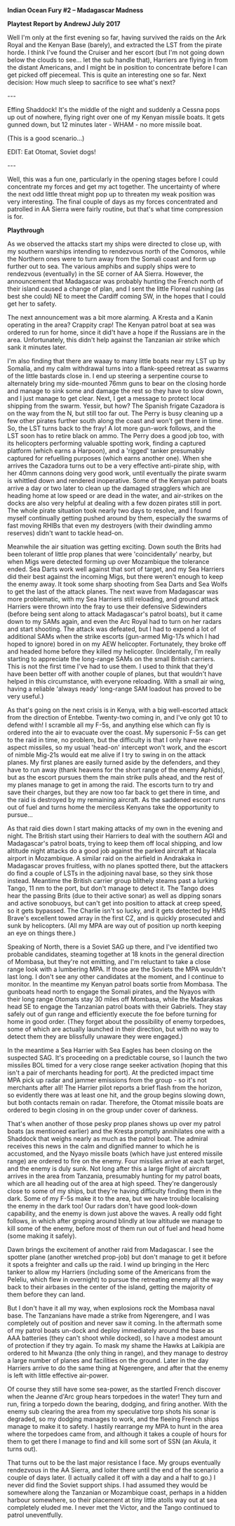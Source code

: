 **Indian Ocean Fury \#2 – Madagascar Madness**

**<span class="underline">Playtest Report by AndrewJ July 2017</span>**

Well I'm only at the first evening so far, having survived the raids on
the Ark Royal and the Kenyan Base (barely), and extracted the LST from
the pirate horde. I think I've found the Cruiser and her escort (but I'm
not going down below the clouds to see... let the sub handle that),
Harriers are flying in from the distant Americans, and I might be in
position to concentrate before I can get picked off piecemeal. This is
quite an interesting one so far. Next decision: How much sleep to
sacrifice to see what's next?

\---

Effing Shaddock\! It's the middle of the night and suddenly a Cessna
pops up out of nowhere, flying right over one of my Kenyan missile
boats. It gets gunned down, but 12 minutes later - WHAM - no more
missile boat.

(This is a good scenario...)

EDIT: Eat Otomat, Soviet dogs\!

\---

Well, this was a fun one, particularly in the opening stages before I
could concentrate my forces and get my act together. The uncertainty of
where the next odd little threat might pop up to threaten my weak
position was very interesting. The final couple of days as my forces
concentrated and patrolled in AA Sierra were fairly routine, but that's
what time compression is for.

**Playthrough**

As we observed the attacks start my ships were directed to close up,
with my southern warships intending to rendezvous north of the Comoros,
while the Northern ones were to turn away from the Somali coast and form
up further out to sea. The various amphibs and supply ships were to
rendezvous (eventually) in the SE corner of AA Sierra. However, the
announcement that Madagascar was probably hunting the French north of
their island caused a change of plan, and I sent the little Floreal
rushing (as best she could) NE to meet the Cardiff coming SW, in the
hopes that I could get her to safety.

The next announcement was a bit more alarming. A Kresta and a Kanin
operating in the area? Crappity crap\! The Kenyan patrol boat at sea was
ordered to run for home, since it did't have a hope if the Russians are
in the area. Unfortunately, this didn't help against the Tanzanian air
strike which sank it minutes later.

I'm also finding that there are waaay to many little boats near my LST
up by Somalia, and my calm withdrawal turns into a flank-speed retreat
as swarms of the little bastards close in. I end up steering a
serpentine course to alternately bring my side-mounted 76mm guns to bear
on the closing horde and manage to sink some and damage the rest so they
have to slow down, and I just manage to get clear. Next, I get a message
to protect local shipping from the swarm. Yessir, but how? The Spanish
frigate Cazadora is on the way from the N, but still too far out. The
Perry is busy cleaning up a few other pirates further south along the
coast and won't get there in time. So, the LST turns back to the fray\!
A lot more gun-work follows, and the LST soon has to retire black on
ammo. The Perry does a good job too, with its helicopters performing
valuable spotting work, finding a captured platform (which earns a
Harpoon), and a 'rigged' tanker presumably captured for refuelling
purposes (which earns another one). When she arrives the Cazadora turns
out to be a very effective anti-pirate ship, with her 40mm cannons doing
very good work, until eventually the pirate swarm is whittled down and
rendered inoperative. Some of the Kenyan patrol boats arrive a day or
two later to clean up the damaged stragglers which are heading home at
low speed or are dead in the water, and air-strikes on the docks are
also very helpful at dealing with a few dozen pirates still in port. The
whole pirate situation took nearly two days to resolve, and I found
myself continually getting pushed around by them, especially the swarms
of fast moving RHIBs that even my destroyers (with their dwindling ammo
reserves) didn't want to tackle head-on.

Meanwhile the air situation was getting exciting. Down south the Brits
had been tolerant of little prop planes that were 'coincidentally'
nearby, but when Migs were detected forming up over Mozambique the
tolerance ended. Sea Darts work well against that sort of target, and my
Sea Harriers did their best against the incoming Migs, but there weren't
enough to keep the enemy away. It took some sharp shooting from Sea
Darts and Sea Wolfs to get the last of the attack planes. The next wave
from Madagascar was more problematic, with my Sea Harriers still
reloading, and ground attack Harriers were thrown into the fray to use
their defensive Sidewinders (before being sent along to attack
Madagascar's patrol boats), but it came down to my SAMs again, and even
the Arc Royal had to turn on her radars and start shooting. The attack
was defeated, but I had to expend a lot of additional SAMs when the
strike escorts (gun-armed Mig-17s which I had hoped to ignore) bored in
on my AEW helicopter. Fortunately, they broke off and headed home before
they killed my helicopter. (Incidentally, I'm really starting to
appreciate the long-range SAMs on the small British carriers. This is
not the first time I've had to use them. I used to think that they'd
have been better off with another couple of planes, but that wouldn't
have helped in this circumstance, with everyone reloading. With a small
air wing, having a reliable 'always ready' long-range SAM loadout has
proved to be very useful.)

As that's going on the next crisis is in Kenya, with a big well-escorted
attack from the direction of Entebbe. Twenty-two coming in, and I've
only got 10 to defend with\! I scramble all my F-5s, and anything else
which can fly is ordered into the air to evacuate over the coast. My
supersonic F-5s can get to the raid in time, no problem, but the
difficulty is that I only have rear-aspect missiles, so my usual
'head-on' intercept won't work, and the escort of nimble Mig-21s would
eat me alive if I try to swing in on the attack planes. My first planes
are easily turned aside by the defenders, and they have to run away
(thank heavens for the short range of the enemy Aphids), but as the
escort pursues them the main strike pulls ahead, and the rest of my
planes manage to get in among the raid. The escorts turn to try and save
their charges, but they are now too far back to get there in time, and
the raid is destroyed by my remaining aircraft. As the saddened escort
runs out of fuel and turns home the merciless Kenyans take the
opportunity to pursue...

As that raid dies down I start making attacks of my own in the evening
and night. The British start using their Harriers to deal with the
southern AGI and Madagascar's patrol boats, trying to keep them off
local shipping, and low altitude night attacks do a good job against the
parked aircraft at Nacala airport in Mozambique. A similar raid on the
airfield in Andrakaka in Madagascar proves fruitless, with no planes
spotted there, but the attackers do find a couple of LSTs in the
adjoining naval base, so they sink those instead. Meantime the British
carrier group blithely steams past a lurking Tango, 11 nm to the port,
but don't manage to detect it. The Tango does hear the passing Brits
(due to their active sonar) as well as dipping sonars and active
sonobuoys, but can't get into position to attack at creep speed, so it
gets bypassed. The Charlie isn't so lucky, and it gets detected by HMS
Brave's excellent towed array in the first CZ, and is quickly prosecuted
and sunk by helicopters. (All my MPA are way out of position up north
keeping an eye on things there.)

Speaking of North, there is a Soviet SAG up there, and I've identified
two probable candidates, steaming together at 18 knots in the general
direction of Mombasa, but they're not emitting, and I'm reluctant to
take a close range look with a lumbering MPA. If those are the Soviets
the MPA wouldn't last long. I don't see any other candidates at the
moment, and I continue to monitor. In the meantime my Kenyan patrol
boats sortie from Mombasa. The gunboats head north to engage the Somali
pirates, and the Nyayos with their long range Otomats stay 30 miles off
Mombasa, while the Madarakas head SE to engage the Tanzanian patrol
boats with their Gabriels. They stay safely out of gun range and
efficiently execute the foe before turning for home in good order. (They
forget about the possibility of enemy torpedoes, some of which are
actually launched in their direction, but with no way to detect them
they are blissfully unaware they were engaged.)

In the meantime a Sea Harrier with Sea Eagles has been closing on the
suspected SAG. It's proceeding on a predictable course, so I launch the
two missiles BOL timed for a very close range seeker activation (hoping
that this isn't a pair of merchants heading for port). At the predicted
impact time MPA pick up radar and jammer emissions from the group - so
it's not merchants after all\! The Harrier pilot reports a brief flash
from the horizon, so evidently there was at least one hit, and the group
begins slowing down, but both contacts remain on radar. Therefore, the
Otomat missile boats are ordered to begin closing in on the group under
cover of darkness.

That's when another of those pesky prop planes shows up over my patrol
boats (as mentioned earlier) and the Kresta promptly annihilates one
with a Shaddock that weighs nearly as much as the patrol boat. The
admiral receives this news in the calm and dignified manner to which he
is accustomed, and the Nyayo missile boats (which have just entered
missile range) are ordered to fire on the enemy. Four missiles arrive at
each target, and the enemy is duly sunk. Not long after this a large
flight of aircraft arrives in the area from Tanzania, presumably hunting
for my patrol boats, which are all heading out of the area at high
speed. They're dangerously close to some of my ships, but they're having
difficulty finding them in the dark. Some of my F-5s make it to the
area, but we have trouble localising the enemy in the dark too\! Our
radars don't have good look-down capability, and the enemy is down just
above the waves. A really odd fight follows, in which after groping
around blindly at low altitude we manage to kill some of the enemy,
before most of them run out of fuel and head home (some making it
safely).

Dawn brings the excitement of another raid from Madagascar. I see the
spotter plane (another wretched prop-job) but don't manage to get it
before it spots a freighter and calls up the raid. I wind up bringing in
the Herc tanker to allow my Harriers (including some of the Americans
from the Peleliu, which flew in overnight) to pursue the retreating
enemy all the way back to their airbases in the center of the island,
getting the majority of them before they can land.

But I don't have it all my way, when explosions rock the Mombasa naval
base. The Tanzanians have made a strike from Ngerengere, and I was
completely out of position and never saw it coming. In the aftermath
some of my patrol boats un-dock and deploy immediately around the base
as AAA batteries (they can't shoot while docked), so I have a modest
amount of protection if they try again. To mask my shame the Hawks at
Laikipia are ordered to hit Mwanza (the only thing in range), and they
manage to destroy a large number of planes and facilities on the ground.
Later in the day Harriers arrive to do the same thing at Ngerengere, and
after that the enemy is left with little effective air-power.

Of course they still have some sea-power, as the startled French
discover when the Jeanne d'Arc group hears torpedoes in the water\! They
turn and run, firing a torpedo down the bearing, dodging, and firing
another. With the enemy sub clearing the area from my speculative torp
shots his sonar is degraded, so my dodging manages to work, and the
fleeing French ships manage to make it to safety. I hastily rearrange my
MPA to hunt in the area where the torpedoes came from, and although it
takes a couple of hours for them to get there I manage to find and kill
some sort of SSN (an Akula, it turns out).

That turns out to be the last major resistance I face. My groups
eventually rendezvous in the AA Sierra, and loiter there until the end
of the scenario a couple of days later. (I actually called it off with a
day and a half to go.) I never did find the Soviet support ships. I had
assumed they would be somewhere along the Tanzanian or Mozambique coast,
perhaps in a hidden harbour somewhere, so their placement at tiny little
atolls way out at sea completely eluded me. I never met the Victor, and
the Tango continued to patrol uneventfully.
